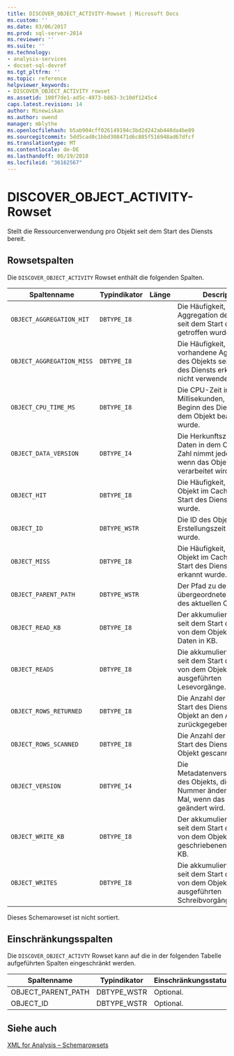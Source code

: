 ```yaml
---
title: DISCOVER_OBJECT_ACTIVITY-Rowset | Microsoft Docs
ms.custom: ''
ms.date: 03/06/2017
ms.prod: sql-server-2014
ms.reviewer: ''
ms.suite: ''
ms.technology:
- analysis-services
- docset-sql-devref
ms.tgt_pltfrm: ''
ms.topic: reference
helpviewer_keywords:
- DISCOVER_OBJECT_ACTIVITY rowset
ms.assetid: 100f7de1-ad5c-4973-b863-3c10df1245c4
caps.latest.revision: 14
author: Minewiskan
ms.author: owend
manager: mblythe
ms.openlocfilehash: b5ab904cff026149194c3bd2d242ab448da4be89
ms.sourcegitcommit: 5dd5cad0c1bbd308471d6c885f516948ad67dfcf
ms.translationtype: MT
ms.contentlocale: de-DE
ms.lasthandoff: 06/19/2018
ms.locfileid: "36162567"
---
```

# <a name="discoverobjectactivity-rowset"></a>DISCOVER_OBJECT_ACTIVITY-Rowset
  Stellt die Ressourcenverwendung pro Objekt seit dem Start des Diensts bereit.  
  
## <a name="rowset-columns"></a>Rowsetspalten  
 Die `DISCOVER_OBJECT_ACTIVITY` Rowset enthält die folgenden Spalten.  
  
|Spaltenname|Typindikator|Länge|Description|  
|-----------------|--------------------|------------|-----------------|  
|`OBJECT_AGGREGATION_HIT`|`DBTYPE_I8`||Die Häufigkeit, mit der eine Aggregation des Objekts seit dem Start des Diensts getroffen wurde.|  
|`OBJECT_AGGREGATION_MISS`|`DBTYPE_I8`||Die Häufigkeit, mit der eine vorhandene Aggregation des Objekts seit dem Start des Diensts erkannt (d. h. nicht verwendet) wurde.|  
|`OBJECT_CPU_TIME_MS`|`DBTYPE_I8`||Die CPU-Zeit in Millisekunden, die seit dem Beginn des Diensts von dem Objekt beansprucht wurde.|  
|`OBJECT_DATA_VERSION`|`DBTYPE_I4`||Die Herkunftszahl der Daten in dem Objekt, diese Zahl nimmt jedes Mal zu, wenn das Objekt verarbeitet wird.|  
|`OBJECT_HIT`|`DBTYPE_I8`||Die Häufigkeit, mit der das Objekt im Cache seit dem Start des Diensts getroffen wurde.|  
|`OBJECT_ID`|`DBTYPE_WSTR`||Die ID des Objekts, die zur Erstellungszeit definiert wurde.|  
|`OBJECT_MISS`|`DBTYPE_I8`||Die Häufigkeit, mit der das Objekt im Cache seit dem Start des Diensts nicht erkannt wurde.|  
|`OBJECT_PARENT_PATH`|`DBTYPE_WSTR`||Der Pfad zu dem übergeordneten Element des aktuellen Objekts.|  
|`OBJECT_READ_KB`|`DBTYPE_I8`||Der akkumulierte Wert der seit dem Start des Diensts von dem Objekt gelesenen Daten in KB.|  
|`OBJECT_READS`|`DBTYPE_I8`||Die akkumulierte Zahl der seit dem Start des Diensts von dem Objekt ausgeführten Lesevorgänge.|  
|`OBJECT_ROWS_RETURNED`|`DBTYPE_I8`||Die Anzahl der seit dem Start des Diensts von dem Objekt an den Aufrufer zurückgegebenen Zeilen.|  
|`OBJECT_ROWS_SCANNED`|`DBTYPE_I8`||Die Anzahl der seit dem Start des Diensts von dem Objekt gescannten Zeilen.|  
|`OBJECT_VERSION`|`DBTYPE_I4`||Die Metadatenversionsnummer des Objekts, diese Nummer ändert sich jedes Mal, wenn das Objekt geändert wird.|  
|`OBJECT_WRITE_KB`|`DBTYPE_I8`||Der akkumulierte Wert der seit dem Start des Diensts von dem Objekt geschriebenen Daten in KB.|  
|`OBJECT_WRITES`|`DBTYPE_I8`||Die akkumulierte Zahl der seit dem Start des Diensts von dem Objekt ausgeführten Schreibvorgänge.|  
  
 Dieses Schemarowset ist nicht sortiert.  
  
## <a name="restriction-columns"></a>Einschränkungsspalten  
 Die `DISCOVER_OBJECT_ACTIVTY` Rowset kann auf die in der folgenden Tabelle aufgeführten Spalten eingeschränkt werden.  
  
|Spaltenname|Typindikator|Einschränkungsstatus|  
|-----------------|--------------------|-----------------------|  
|OBJECT_PARENT_PATH|DBTYPE_WSTR|Optional.|  
|OBJECT_ID|DBTYPE_WSTR|Optional.|  
  
## <a name="see-also"></a>Siehe auch  
 [XML for Analysis – Schemarowsets](xml-for-analysis-schema-rowsets.md)  
  
  